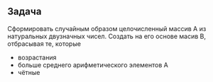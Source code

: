 Задача
---
Cформировать случайным образом целочисленный массив A из натуральных двузначных чисел. 
Создать на его основе масив B, отбрасывая те, которые 
- возрастания
- больше среднего арифметического элементов A
- чётные